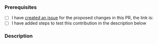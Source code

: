 ### Prerequisites

- [ ] I have [created an issue](https://github.com/umbraco/Umbraco-CMS/issues) for the proposed changes in this PR, the link is:
- [ ] I have added steps to test this contribution in the description below

### Description
<!-- A description of the changes proposed in the pull-request -->
<!-- Make sure to link to the related issue number so we can easily find it in the issue tracker -->


<!-- Thanks for contributing to Umbraco CMS! -->
